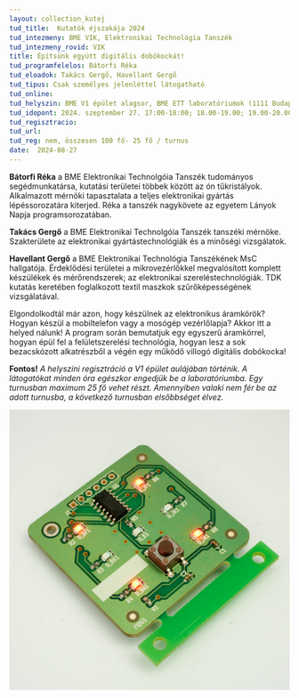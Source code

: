 ```yaml
---
layout: collection_kutej
tud_title:  Kutatók éjszakája 2024
tud_intezmeny: BME VIK, Elektronikai Technológia Tanszék
tud_intezmeny_rovid: VIK
title: Építsünk együtt digitális dobókockát! 
tud_programfelelos: Bátorfi Réka
tud_eloadok: Takács Gergő, Havellant Gergő
tud_tipus: Csak személyes jelenléttel látogatható
tud_online: 
tud_helyszin: BME V1 épület alagsor, BME ETT laboratóriumok (1111 Budapest, Egry József u. 18.)
tud_idopont: 2024. szeptember 27. 17:00-18:00; 18.00-19.00; 19.00-20.00; 20.00-21.00;
tud_regisztracio: 
tud_url: 
tud_reg: nem, összesen 100 fő- 25 fő / turnus
date:  2024-08-27
---
```

**Bátorfi Réka** a BME Elektronikai Technolgóia Tanszék tudományos segédmunkatársa, kutatási területei többek között az ón tűkristályok. Alkalmazott mérnöki tapasztalata a teljes elektronikai gyártás lépéssorozatára kiterjed. Réka a tanszék nagykövete az egyetem Lányok Napja programsorozatában.

**Takács Gergő** a BME Elektronikai Technolgóia Tanszék tanszéki mérnöke. Szakterülete az elektronikai gyártástechnológiák és a minőségi vizsgálatok.

**Havellant Gergő** a BME Elektronikai Technológia Tanszékének MsC hallgatója. Érdeklődési területei a mikrovezérlőkkel megvalósított komplett készülékek és mérőrendszerek; az elektronikai szereléstechnológiák. TDK kutatás keretében foglalkozott textil maszkok szűrőképességének vizsgálatával.

Elgondolkodtál már azon, hogy készülnek az elektronikus áramkörök? Hogyan készül a mobiltelefon vagy a mosógép vezérlőlapja? Akkor itt a helyed nálunk! A program során bemutatjuk egy egyszerű áramkörrel, hogyan épül fel a felületszerelési technológia, hogyan lesz a sok bezacskózott alkatrészből a végén egy működő villogó digitális dobókocka!

**Fontos!** *A helyszíni regisztráció a V1 épület aulájában történik. A látogatókat minden óra egészkor engedjük be a laboratóriumba. Egy turnusban maximum 25 fő vehet részt. Amennyiben valaki nem fér be az adott turnusba, a következő turnusban elsőbbséget élvez.*

![Építsünk együtt digitális dobókockát!](../2024/images/epitsunk-egyutt-digitalis-dobokockat.jpg)
